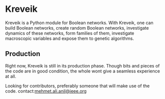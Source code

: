 Kreveik
=======

Kreveik is a Python module for Boolean networks. With Kreveik, 
one can build Boolean networks, create random Boolean networks, 
investigate dynamics of these networks, form families of them, 
investigate macroscopic variables and expose them to genetic 
algorithms.


Production
----------

Right now, Kreveik is still in its production phase. Though bits and 
pieces of the code are in good condition, the whole wont give a seamless 
experience at all. 

Looking for contributors, preferably someone that will make use of the code.
contact:mehmet.ali.anil@ieee.org
 